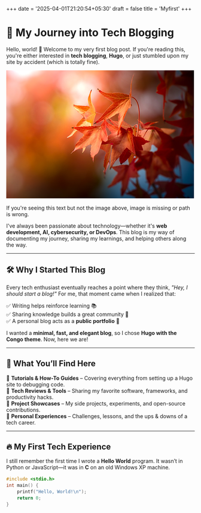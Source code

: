+++
date = '2025-04-01T21:20:54+05:30'
draft = false
title = 'Myfirst'
+++
 # 🚀 My Journey into Tech Blogging  

Hello, world! 🎉 Welcome to my very first blog post. If you're reading this, you're either interested in **tech blogging**, **Hugo**, or just stumbled upon my site by accident (which is totally fine).  

![Cool m](/images/image-331.jpg)

If you're seeing this text but not the image above, image is missing or path is wrong.


I've always been passionate about technology—whether it's **web development, AI, cybersecurity, or DevOps**. This blog is my way of documenting my journey, sharing my learnings, and helping others along the way.

---

## 🛠️ Why I Started This Blog  

Every tech enthusiast eventually reaches a point where they think, *"Hey, I should start a blog!"* For me, that moment came when I realized that:  

✅ Writing helps reinforce learning 📚  
✅ Sharing knowledge builds a great community 🤝  
✅ A personal blog acts as a **public portfolio** 🚀  

I wanted a **minimal, fast, and elegant blog**, so I chose **Hugo with the Congo theme**. Now, here we are!

---

## 🎯 What You’ll Find Here  

🔹 **Tutorials & How-To Guides** – Covering everything from setting up a Hugo site to debugging code.  
🔹 **Tech Reviews & Tools** – Sharing my favorite software, frameworks, and productivity hacks.  
🔹 **Project Showcases** – My side projects, experiments, and open-source contributions.  
🔹 **Personal Experiences** – Challenges, lessons, and the ups & downs of a tech career.  

---

## 🔥 My First Tech Experience  

I still remember the first time I wrote a **Hello World** program. It wasn’t in Python or JavaScript—it was in **C** on an old Windows XP machine.  

```c
#include <stdio.h>
int main() {
    printf("Hello, World!\n");
    return 0;
}